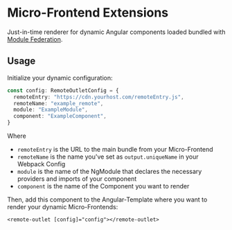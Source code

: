 # Micro-Frontend Extensions
Just-in-time renderer for dynamic Angular components loaded bundled with [Module Federation](https://webpack.js.org/concepts/module-federation/).

## Usage

Initialize your dynamic configuration:

```ts
const config: RemoteOutletConfig = {
  remoteEntry: "https://cdn.yourhost.com/remoteEntry.js",
  remoteName: "example_remote",
  module: "ExampleModule",
  component: "ExampleComponent",
}
```

Where
* `remoteEntry` is the URL to the main bundle from your Micro-Frontend
* `remoteName` is the name you've set as `output.uniqueName` in your Webpack Config
* `module` is the name of the NgModule that declares the necessary providers and imports of your component
* `component` is the name of the Component you want to render

Then, add this component to the Angular-Template where you want to render your dynamic Micro-Frontends:

`<remote-outlet [config]="config"></remote-outlet>`
